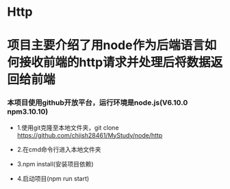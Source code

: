 # Http
# 项目主要介绍了用node作为后端语言如何接收前端的http请求并处理后将数据返回给前端

### 本项目使用github开放平台，运行环境是node.js(V6.10.0 npm3.10.10)

* 1.使用git克隆至本地文件夹，git clone https://github.com/chjish28461/MyStudy/node/http

* 2.在cmd命令行进入本地文件夹

* 3.npm install(安装项目依赖)

* 4.启动项目(npm run start)

